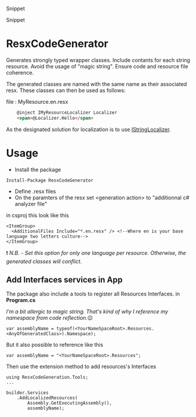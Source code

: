﻿
Snippet

Snippet
 
# ResxCodeGenerator
 
Generates strongly typed wrapper classes. Include contants for each string resource. Avoid the usage of "magic string". Ensure code and resource file coherence.
 
The generated classes are named with the same name as their associated resx. These classes can then be used as follows:
 
file : MyResource.en.resx
```html
    @inject IMyResourceLocalizer Localizer
    <span>@Localizer.Hello</span>
```
As the designated solution for localization is to use [IStringLocalizer](https://docs.microsoft.com/dotnet/api/microsoft.extensions.localization.istringlocalizer-1).
 
# Usage
- Install the package 
```
Install-Package ResxCodeGenerator
```
- Define .resx files
- On the paramters of the resx set \<generation action> to "additionnal c# analyzer file"
 
in csproj this look like this
```
<ItemGroup>
  <AdditionalFiles Include="*.en.resx" /> <!--Where en is your base language two letters culture-->
</ItemGroup>
```
❗ *N.B. - Set this option for only one language per resource. Otherwise, the generated classes will conflict.*
 
## Add Interfaces services in App
The package also include a tools to register all Resources Interfaces.
in **Program.cs** 
 
*I'm a bit allergic to magic string. That's kind of why I reference my namespace from code reflection.*😉

    var assemblyName = typeof(<YourNameSpaceRoot>.Resources.<AnyOfGeneratedClass>).Namespace);

 
But it also possible to reference like this
 

    var assemblyName = "<YourNameSpaceRoot>.Resources";

 
Then use the extension method to add resources's Interfaces
 

    using ResxCodeGeneration.Tools;
    ...
    
    builder.Services
	    .AddLocalizedResources(
		    Assembly.GetExecutingAssembly(),
		    assemblyName);
